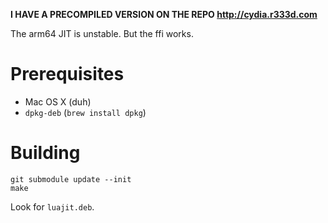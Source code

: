 **I HAVE A PRECOMPILED VERSION ON THE REPO http://cydia.r333d.com**

The arm64 JIT is unstable. But the ffi works.

# Prerequisites

* Mac OS X (duh)
* `dpkg-deb` (`brew install dpkg`)

# Building

```
git submodule update --init
make
```

Look for `luajit.deb`.

